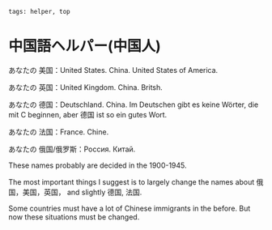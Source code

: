```
tags: helper, top
```


# 中国語ヘルパー(中国人)


あなたの 美国：United States. China. United States of America.

あなたの 英国：United Kingdom. China. Britsh.

あなたの 德国：Deutschland. China. Im Deutschen gibt es keine Wörter, die mit C beginnen, aber 德国 ist so ein gutes Wort.

あなたの 法国：France. Chine.

あなたの 俄国/俄罗斯：Россия. Китай.

These names probably are decided in the 1900-1945.

The most important things I suggest is to largely change the names about 俄国，美国，英国， and slightly 德国, 法国.

Some countries must have a lot of Chinese immigrants in the before. But now these situations must be changed.